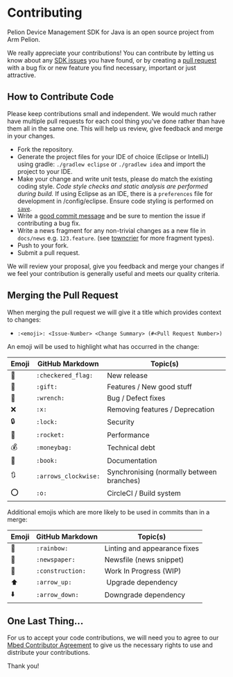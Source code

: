 # Contributing

Pelion Device Management SDK for Java is an open source project from Arm Pelion.

We really appreciate your contributions! You can contribute by letting us know
about any [SDK issues](https://github.com/ARMmbed/mbed-cloud-sdk-java/issues)
you have found, or by creating a [pull request](https://github.com/ARMmbed/mbed-cloud-sdk-java/pulls)
with a bug fix or new feature you find necessary, important or just attractive.

## How to Contribute Code

Please keep contributions small and independent. We would much rather have
multiple pull requests for each cool thing you've done rather than have them all
in the same one. This will help us review, give feedback and merge in your
changes.

- Fork the repository.
- Generate the project files for your IDE of choice (Eclipse or IntelliJ) using gradle: `./gradlew eclipse` or `./gradlew idea` and import the project to your IDE.
- Make your change and write unit tests, please do match the existing coding
  style. _Code style checks and static analysis are performed during build._
  If using Eclipse as an IDE, there is a `preferences` file for development in /config/eclipse. Ensure code styling is performed on [`save`](http://www.eclipseonetips.com/2009/12/13/automatically-format-and-cleanup-code-every-time-you-save/).
- Write a [good commit message](http://tbaggery.com/2008/04/19/a-note-about-git-commit-messages.html)
  and be sure to mention the issue if contributing a bug fix.
- Write a news fragment for any non-trivial changes as a new file in `docs/news`  e.g. `123.feature`. (see [towncrier](https://github.com/hawkowl/towncrier#news-fragments) for more fragment types).
- Push to your fork.
- Submit a pull request.

We will review your proposal, give you feedback and merge your changes if we
feel your contribution is generally useful and meets our quality criteria.

## Merging the Pull Request

When merging the pull request we will give it a title which provides context to changes:
* `:<emoji>: <Issue-Number> <Change Summary> (#<Pull Request Number>)`

An emoji will be used to highlight what has occurred in the change:

Emoji | GitHub Markdown | Topic(s)
------|-----------------|---------
🏁 | `:checkered_flag:` | New release
🎁 | `:gift:` | Features / New good stuff
🔧 | `:wrench:` | Bug / Defect fixes
❌ | `:x:` | Removing features / Deprecation
🔒 | `:lock:` | Security
🚀 | `:rocket:` | Performance
💰 | `:moneybag:` | Technical debt
📖 | `:book:` | Documentation
🔃 | `:arrows_clockwise:` | Synchronising (normally between branches)
⭕️ | `:o:` | CircleCI / Build system

Additional emojis which are more likely to be used in commits than in a merge:

Emoji | GitHub Markdown | Topic(s)
------|-----------------|---------
🌈 | `:rainbow:` | Linting and appearance fixes
📰 | `:newspaper:` | Newsfile (news snippet)
🚧 | `:construction:` | Work In Progress (WIP)
⬆️ | `:arrow_up:` |️ Upgrade dependency
⬇️ | `:arrow_down:` | Downgrade dependency

## One Last Thing...

For us to accept your code contributions, we will need you to agree to our [Mbed
Contributor Agreement](http://developer.mbed.org/contributor_agreement/) to give
us the necessary rights to use and distribute your contributions.

Thank you!
